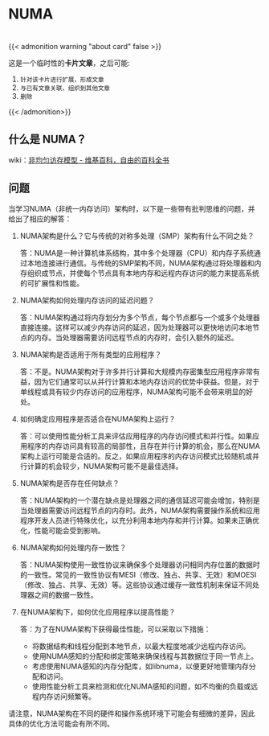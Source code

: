 # NUMA

<!--more-->
#

{{< admonition warning "about card" false >}}

这是一个临时性的**卡片文章**，之后可能:
1. `针对该卡片进行扩展，形成文章`
2. `与已有文章关联，组织到其他文章`
3. `删除`

{{< /admonition>}}

## 什么是 NUMA？

wiki：[非均匀访存模型 - 维基百科，自由的百科全书](https://zh.wikipedia.org/wiki/%E9%9D%9E%E5%9D%87%E5%8C%80%E8%AE%BF%E5%AD%98%E6%A8%A1%E5%9E%8B)

## 问题

当学习NUMA（非统一内存访问）架构时，以下是一些带有批判思维的问题，并给出了相应的解答：

1. NUMA架构是什么？它与传统的对称多处理（SMP）架构有什么不同之处？
   
   答：NUMA是一种计算机体系结构，其中多个处理器（CPU）和内存子系统通过本地连接进行通信。与传统的SMP架构不同，NUMA架构通过将处理器和内存组织成节点，并使每个节点具有本地内存和远程内存访问的能力来提高系统的可扩展性和性能。

2. NUMA架构如何处理内存访问的延迟问题？
   
   答：NUMA架构通过将内存划分为多个节点，每个节点都与一个或多个处理器直接连接。这样可以减少内存访问的延迟，因为处理器可以更快地访问本地节点的内存。当处理器需要访问远程节点的内存时，会引入额外的延迟。

3. NUMA架构是否适用于所有类型的应用程序？
   
   答：不是。NUMA架构对于许多并行计算和大规模内存密集型应用程序非常有益，因为它们通常可以从并行计算和本地内存访问的优势中获益。但是，对于单线程或具有较少内存访问的应用程序，NUMA架构可能不会带来明显的好处。

4. 如何确定应用程序是否适合在NUMA架构上运行？
   
   答：可以使用性能分析工具来评估应用程序的内存访问模式和并行性。如果应用程序的内存访问具有较高的局部性，且存在并行计算的机会，那么在NUMA架构上运行可能是合适的。反之，如果应用程序的内存访问模式比较随机或并行计算的机会较少，NUMA架构可能不是最佳选择。

5. NUMA架构是否存在任何缺点？
   
   答：NUMA架构的一个潜在缺点是处理器之间的通信延迟可能会增加，特别是当处理器需要访问远程节点的内存时。此外，NUMA架构需要操作系统和应用程序开发人员进行特殊优化，以充分利用本地内存和并行计算。如果未正确优化，性能可能会受到影响。

6. NUMA架构如何处理内存一致性？
   
   答：NUMA架构使用一致性协议来确保多个处理器访问相同内存位置的数据时的一致性。常见的一致性协议有MESI（修改、独占、共享、无效）和MOESI（修改、独占、共享、无效）等。这些协议通过缓存一致性机制来保证不同处理器之间的数据一致性。

7. 在NUMA架构下，如何优化应用程序以提高性能？
   
   答：为了在NUMA架构下获得最佳性能，可以采取以下措施：
      - 将数据结构和线程分配到本地节点，以最大程度地减少远程内存访问。
      - 使用NUMA感知的分配和绑定策略来确保线程与其数据位于同一节点上。
      - 考虑使用NUMA感知的内存分配库，如libnuma，以便更好地管理内存分配和访问。
      - 使用性能分析工具来检测和优化NUMA感知的问题，如不均衡的负载或远程内存访问频繁等。

请注意，NUMA架构在不同的硬件和操作系统环境下可能会有细微的差异，因此具体的优化方法可能会有所不同。
